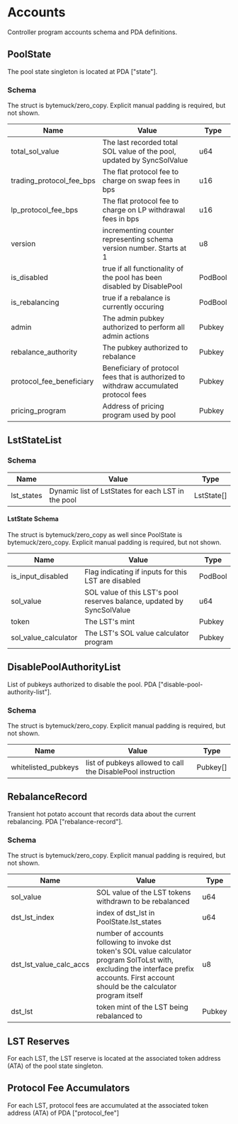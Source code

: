 # Accounts

Controller program accounts schema and PDA definitions.

## PoolState

The pool state singleton is located at PDA ["state"].

### Schema

The struct is bytemuck/zero_copy. Explicit manual padding is required, but not shown.

| Name                     | Value                                                                                                    | Type       |
| ------------------------ | -------------------------------------------------------------------------------------------------------- | ---------- |
| total_sol_value          | The last recorded total SOL value of the pool, updated by SyncSolValue                                   | u64        |
| trading_protocol_fee_bps | The flat protocol fee to charge on swap fees in bps                                                      | u16        |
| lp_protocol_fee_bps      | The flat protocol fee to charge on LP withdrawal fees in bps                                             | u16        |
| version                  | incrementing counter representing schema version number. Starts at 1                                     | u8         |
| is_disabled              | true if all functionality of the pool has been disabled by DisablePool                                   | PodBool    |
| is_rebalancing           | true if a rebalance is currently occuring                                                                | PodBool    |
| admin                    | The admin pubkey authorized to perform all admin actions                                                 | Pubkey     |
| rebalance_authority      | The pubkey authorized to rebalance                                                                       | Pubkey     |
| protocol_fee_beneficiary | Beneficiary of protocol fees that is authorized to withdraw accumulated protocol fees                    | Pubkey     |
| pricing_program          | Address of pricing program used by pool                                                                  | Pubkey     |

## LstStateList

### Schema

| Name                     | Value                                                                                                    | Type       |
| ------------------------ | -------------------------------------------------------------------------------------------------------- | ---------- |
| lst_states               | Dynamic list of LstStates for each LST in the pool                                                       | LstState[] |

#### LstState Schema

The struct is bytemuck/zero_copy as well since PoolState is bytemuck/zero_copy. Explicit manual padding is required, but not shown.

| Name                 | Value                                                                  | Type    |
| -------------------- | ---------------------------------------------------------------------- | ------- |
| is_input_disabled    | Flag indicating if inputs for this LST are disabled                    | PodBool |
| sol_value            | SOL value of this LST's pool reserves balance, updated by SyncSolValue | u64     |
| token                | The LST's mint                                                         | Pubkey  |
| sol_value_calculator | The LST's SOL value calculator program                                 | Pubkey  |

## DisablePoolAuthorityList

List of pubkeys authorized to disable the pool. PDA ["disable-pool-authority-list"].

### Schema

The struct is bytemuck/zero_copy. Explicit manual padding is required, but not shown.

| Name                | Value                                                       | Type     |
| ------------------- | ----------------------------------------------------------- | -------- |
| whitelisted_pubkeys | list of pubkeys allowed to call the DisablePool instruction | Pubkey[] |

## RebalanceRecord

Transient hot potato account that records data about the current rebalancing. PDA ["rebalance-record"].

### Schema

The struct is bytemuck/zero_copy. Explicit manual padding is required, but not shown.

| Name                    | Value                                                                                                                                                                                         | Type   |
| ----------------------- | --------------------------------------------------------------------------------------------------------------------------------------------------------------------------------------------- | ------ |
| sol_value               | SOL value of the LST tokens withdrawn to be rebalanced                                                                                                                                        | u64    |
| dst_lst_index           | index of dst_lst in PoolState.lst_states                                                                                                                                                      | u64    |
| dst_lst_value_calc_accs | number of accounts following to invoke dst token's SOL value calculator program SolToLst with, excluding the interface prefix accounts. First account should be the calculator program itself | u8     |
| dst_lst                 | token mint of the LST being rebalanced to                                                                                                                                                     | Pubkey |

## LST Reserves

For each LST, the LST reserve is located at the associated token address (ATA) of the pool state singleton.

## Protocol Fee Accumulators

For each LST, protocol fees are accumulated at the associated token address (ATA) of PDA ["protocol_fee"]
